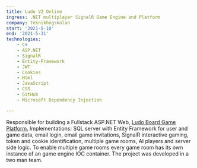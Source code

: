 ```yaml
---
title: Ludo V2 Online
ingress: .NET multiplayer SignalR Game Engine and Platform
company: Teknikhögskolan
start: '2021-5-10'
end: '2021-5-31'
technologies: 
    - C#
    - ASP.NET
    - SignalR
    - Entity-Framework
    - JWT
    - Cookies
    - Html
    - JavaScript
    - CSS
    - GitHub
    - Microsoft Dependency Injection

---
```


Responsible for building a Fullstack ASP.NET Web, [Ludo Board Game Platform.](https://github.com/RobinAxelsson/LudoV2)
Implementations: SQL server with Entity Framework for user and game data,
email login, email game invitations, SignalR interactive gaming, token and
cookie identification, multiple game rooms, AI players and server side logic. To
enable multiple game rooms every game room has its own instance of an game
engine IOC container. The project was developed in a two man team.
